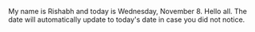 My name is Rishabh and today is Wednesday, November 8. Hello all. The date will automatically update to today's date in case you did not notice.
